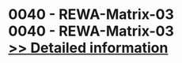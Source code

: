 # 0040 - REWA-Matrix-03<br />0040 - REWA-Matrix-03<br />[>> Detailed information](https://secure.shareit.com/shareit/product.html?productid=300909971&affiliateid=200057808)
